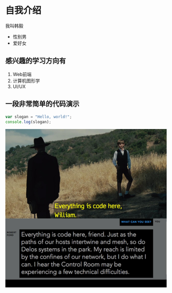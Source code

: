 # 自我介绍

我叫韩毅

* 性别男
* 爱好女

## 感兴趣的学习方向有

1. Web前端
2. 计算机图形学
3. UI/UX

## 一段非常简单的代码演示
```javascript
var slogan = "Hello, world!";
console.log(slogan);
```

![code](code.jpg)